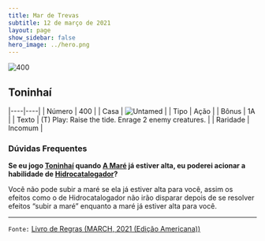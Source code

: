 ```yaml
---
title: Mar de Trevas
subtitle: 12 de março de 2021
layout: page
show_sidebar: false
hero_image: ../hero.png
---
```


![400](https://cdn.keyforgegame.com/media/card_front/pt/496_400_FPQM6525VR68_pt.png)

## Toninhaí

|----|----|
| Número | 400 |
| Casa | ![Untamed](https://archonarcana.com/images/thumb/b/bd/Untamed.png/22px-Untamed.png "Indomados") |
| Tipo | Ação |
| Bônus | 1A |
| Texto | (T) Play: Raise the tide. Enrage 2 enemy creatures.  |
| Raridade | Incomum |

### Dúvidas Frequentes

**Se eu jogo [Toninhaí](/dt/400) quando [A Maré](/dt/000) já estiver alta, eu poderei acionar a habilidade de [Hidrocatalogador](/dt/053)?**

Você não pode subir a maré se ela já estiver alta para você, assim os efeitos como o de Hidrocatalogador não irão disparar depois de se resolver efeitos “subir a maré” enquanto a maré já estiver alta para você.

<hr/>

`Fonte:` [Livro de Regras (MARCH, 2021 (Edição Americana))](https://images-cdn.fantasyflightgames.com/filer_public/0f/97/0f97ae74-4b50-4391-a4ef-0eebe49d409f/keyforge_rulebook_v15_compressed.pdf)
